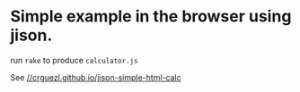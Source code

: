 # Simple example in the browser using jison.

run `rake` to produce `calculator.js`

See [//crguezl.github.io/jison-simple-html-calc](//crguezl.github.io/jison-simple-html-calc)

